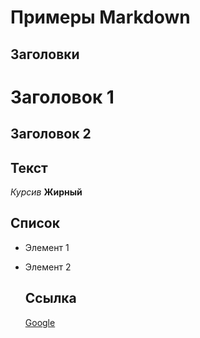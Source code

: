 # Примеры Markdown

## Заголовки

# Заголовок 1

## Заголовок 2

## Текст

 *Курсив*
  **Жирный**

## Список

* Элемент 1
* Элемент 2

  ## Ссылка

    [Google](https://www.google.com)
